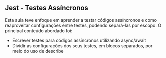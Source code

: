 ## Jest - Testes Assíncronos

Esta aula teve enfoque em aprender a testar códigos assíncronos e como reaproveitar configurações entre testes, podendo separá-las por escopo. O principal conteúdo abordado foi:
- Escrever testes para códigos assíncronos utilizando async/await
- Dividir as configurações dos seus testes, em blocos separados, por meio do uso de describe
